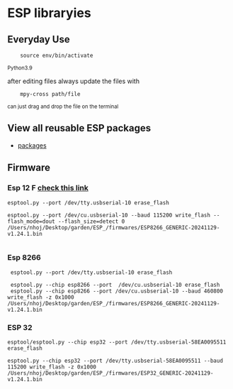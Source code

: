 # ESP libraryies

## Everyday Use
        source env/bin/activate
<small>Python3.9</small>

after editing files always update the files with 

        mpy-cross path/file 
        
<small>can just drag and drop the file on the terminal</small>


## View all reusable ESP packages
-   [packages](/packages/)

## Firmware
### Esp 12 F [check this link](https://forum.micropython.org/viewtopic.php?t=3217)
```
esptool.py --port /dev/tty.usbserial-10 erase_flash

esptool.py --port /dev/cu.usbserial-10 --baud 115200 write_flash --flash_mode=dout --flash_size=detect 0 /Users/nhoj/Desktop/garden/ESP_/firmwares/ESP8266_GENERIC-20241129-v1.24.1.bin
 
```
### Esp 8266
```
 esptool.py --port /dev/tty.usbserial-10 erase_flash

 esptool.py --chip esp8266 --port  /dev/cu.usbserial-10 erase_flash
 esptool.py --chip esp8266 --port /dev/cu.usbserial-10 --baud 460800 write_flash -z 0x1000 /Users/nhoj/Desktop/garden/ESP_/firmwares/ESP8266_GENERIC-20241129-v1.24.1.bin
```

### ESP 32
```
esptool/esptool.py --chip esp32 --port /dev/tty.usbserial-58EA0095511 erase_flash

esptool.py --chip esp32 --port /dev/tty.usbserial-58EA0095511 --baud 115200 write_flash -z 0x1000 /Users/nhoj/Desktop/garden/ESP_/firmwares/ESP32_GENERIC-20241129-v1.24.1.bin
```
